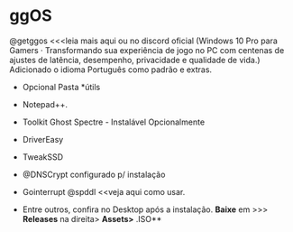 # ggOS
@getggos <<<leia mais aqui ou no discord oficial (Windows 10 Pro para Gamers · Transformando sua experiência de jogo no PC com centenas de ajustes de latência, desempenho, privacidade e qualidade de vida.) Adicionado o idioma Português como padrão e extras.

+ Opcional Pasta *útils

* Notepad++.

* Toolkit Ghost Spectre - Instalável Opcionalmente

* DriverEasy

* TweakSSD

* @DNSCrypt configurado p/ instalação

* Gointerrupt @spddl <<veja aqui como usar.
+ Entre outros, confira no Desktop após a instalação.
**Baixe** em >>> **Releases** na direita> **Assets>** .ISO**
